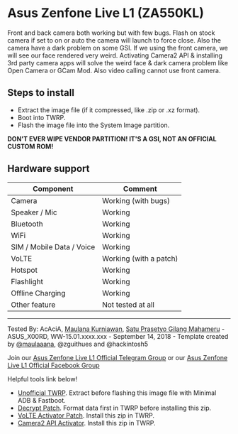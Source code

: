  # Asus Zenfone Live L1 (ZA550KL)

Front and back camera both working but with few bugs. Flash on stock camera if set to on or auto the camera will launch to force close. Also the camera have a dark problem on some GSI. If we using the front camera, we will see our face rendered very weird. Activating Camera2 API & installing 3rd party camera apps will solve the weird face & dark camera problem like Open Camera or GCam Mod. Also video calling cannot use front camera.

## Steps to install

* Extract the image file (if it compressed, like .zip or .xz format).
* Boot into TWRP.
* Flash the image file into the System Image partition.

**DON'T EVER WIPE VENDOR PARTITION! IT'S A GSI, NOT AN OFFICIAL CUSTOM ROM!**

## Hardware support

| Component                 |      Comment                                              |
|---------------------------|-----------------------------------------------------------|
| Camera                    | Working (with bugs)                                                    |
| Speaker / Mic             | Working                                                    |
| Bluetooth                 | Working                                                    |
| WiFi                      | Working                                                    |
| SIM / Mobile Data / Voice | Working                                                    |
| VoLTE                     | Working (with a patch)                                                    |
| Hotspot                   | Working                                                    |
| Flashlight                | Working                                                    |
| Offline Charging          | Working                                                    |
| Other feature             | Not tested at all                                                    |
---

Tested By: AcAciA, [Maulana Kurniawan](https://t.me/maulaaana), [Satu Prasetyo Gilang Mahameru](https://t.me/m4h4m3ru) - ASUS_X00RD, WW-15.01.xxxx.xxx - September 14, 2018 - Template created by [@maulaaana](https://github.com/maulaaana), @zguithues and @hackintosh5

Join our [Asus Zenfone Live L1 Official Telegram Group](https://t.me/ZenfoneLiveL1) or our [Asus Zenfone Live L1 Official Facebook Group](https://www.facebook.com/groups/1179335585483994/)

Helpful tools link below!
* [Unofficial TWRP](https://drive.google.com/file/d/1xoSJfIA_E8q4_ALA3klovVGrjUZCm_UU/view?usp=drivesdk). Extract before flashing this image file with Minimal ADB & Fastboot.
* [Decrypt Patch](https://drive.google.com/file/d/1sYyVHio1WZeyL68dawvQ9lqTqyqrXVMg/view?usp=drivesdk). Format data first in TWRP before installing this zip.
* [VoLTE Activator Patch](https://drive.google.com/file/d/19Kxs2SYVkkTVfMaTECFDsUmHa6a9RtB_/view?usp=drivesdk). Install this zip in TWRP.
* [Camera2 API Activator](https://drive.google.com/file/d/1-0yDk65Zt5DNf61mWzwEzQOuplWh2fwo/view?usp=drivesdk). Install this zip in TWRP.